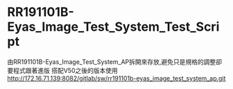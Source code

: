 # RR191101B-Eyas_Image_Test_System_Test_Script
由RR191101B-Eyas_Image_Test_System_AP拆開來存放,避免只是規格的調整卻要程式跟著進版
搭配V50之後的版本使用
http://172.16.71.139:8082/gitlab/sw/rr191101b-eyas_image_test_system_ap.git
